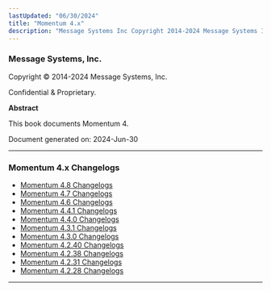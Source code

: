 ```yaml
---
lastUpdated: "06/30/2024"
title: "Momentum 4.x"
description: "Message Systems Inc Copyright 2014-2024 Message Systems Inc Confidential Proprietary Abstract This book documents Momentum 4 Document generated on 2024 Jun 30 Table of Contents Preface 1 Typographical Conventions Used in This Document I Introduction to Momentum 1 Components 2 Life of A Message 3 Roles and Behaviors 4 Licensed..."
---
```


### Message Systems, Inc.

Copyright © 2014-2024 Message Systems, Inc.

<a name="idp102528"></a>

Confidential & Proprietary.

**Abstract**

This book documents Momentum 4.

Document generated on: 2024-Jun-30

---

### Momentum 4.x Changelogs

- [Momentum 4.8 Changelogs](/momentum/changelog/4/4-8)
- [Momentum 4.7 Changelogs](/momentum/changelog/4/4-7)
- [Momentum 4.6 Changelogs](/momentum/changelog/4/4-6)
- [Momentum 4.4.1 Changelogs](/momentum/changelog/4/4-4-1)
- [Momentum 4.4.0 Changelogs](/momentum/changelog/4/4-4-0)
- [Momentum 4.3.1 Changelogs](/momentum/changelog/4/4-3-1)
- [Momentum 4.3.0 Changelogs](/momentum/changelog/4/4-3-0)
- [Momentum 4.2.40 Changelogs](/momentum/changelog/4/4-2-40)
- [Momentum 4.2.38 Changelogs](/momentum/changelog/4/4-2-38)
- [Momentum 4.2.31 Changelogs](/momentum/changelog/4/4-2-31)
- [Momentum 4.2.28 Changelogs](/momentum/changelog/4/4-2-28)

---
